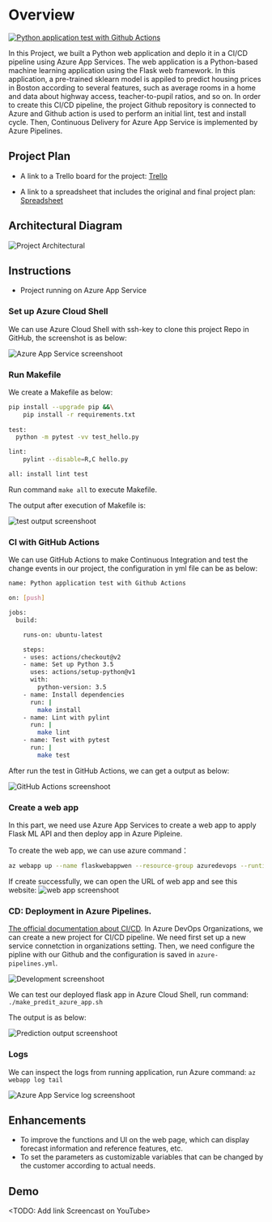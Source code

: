 # Overview
[![Python application test with Github Actions](https://github.com/Wzhiye/Azure_project2_CD/actions/workflows/pythonapp.yml/badge.svg)](https://github.com/Wzhiye/Azure_project2_CD/actions/workflows/pythonapp.yml)

In this Project, we built a Python web application and deplo it in a CI/CD pipeline using Azure App Services. The web application is a Python-based machine learning application using the Flask web framework. In this application, a pre-trained sklearn model is appiled to predict housing prices in Boston according to several features, such as average rooms in a home and data about highway access, teacher-to-pupil ratios, and so on. In order to create this CI/CD pipeline, the project Github repository is connected to Azure and Github action is used to perform an initial lint, test and install cycle. Then, Continuous Delivery for Azure App Service is implemented by Azure Pipelines.

## Project Plan

* A link to a Trello board for the project: [Trello](https://trello.com/invite/b/ckkOihBH/ceca85a6406f4bec51c3c5743e7c00f1/project2)

* A link to a spreadsheet that includes the original and final project plan: [Spreadsheet](https://docs.google.com/spreadsheets/d/15ubLyq8bP0X03wQ4vvEfCFMadQIrbONHOprxPECebUs/edit?usp=sharing)

## Architectural Diagram
![Project Architectural](screenshots/Screenshot_diagram.png "Project Architectural Diagram")

## Instructions
* Project running on Azure App Service

### Set up Azure Cloud Shell

We can use Azure Cloud Shell with ssh-key to clone this project Repo in GitHub, the screenshot is as below:

![Azure App Service screenshoot](screenshots/Screenshot_project_cloned.png "Project cloned")

### Run Makefile

We create a Makefile as below:
```bash
pip install --upgrade pip &&\
  	pip install -r requirements.txt
  
test:
  python -m pytest -vv test_hello.py

lint:
  	pylint --disable=R,C hello.py

all: install lint test
```
Run command `make all` to execute Makefile.

The output after execution of Makefile is:

![test output screenshoot](screenshots/Screenshot_makeall_result.png "output of make all")

### CI with GitHub Actions
We can use GitHub Actions to make Continuous Integration and test the change events in our project, the configuration in yml file can be as below:
```bash
name: Python application test with Github Actions

on: [push]

jobs:
  build:

    runs-on: ubuntu-latest

    steps:
    - uses: actions/checkout@v2
    - name: Set up Python 3.5
      uses: actions/setup-python@v1
      with:
        python-version: 3.5
    - name: Install dependencies
      run: |
        make install
    - name: Lint with pylint
      run: |
        make lint
    - name: Test with pytest
      run: |
        make test
```
After run the test in GitHub Actions, we can get a output as below:

![GitHub Actions screenshoot](screenshots/Screenshot_github_action.png " GitHub Actions")

### Create a web app


In this part, we need use Azure App Services to create a web app to apply Flask ML API and then deploy app in Azure Pipleine.

To create the web app, we can use azure command：
```bash
az webapp up --name flaskwebappwen --resource-group azuredevops --runtime "PYTHON:3.7"
```
If create successfully, we can open the URL of web app and see this website:
![web app screenshoot](screenshots/Screenshot_web.png "Website")

### CD: Deployment in Azure Pipelines.  
[The official documentation about CI/CD](https://docs.microsoft.com/en-us/azure/devops/pipelines/ecosystems/python-webapp?view=azure-devops).
In Azure DevOps Organizations, we can create a new project for CI/CD pipeline. We need first set up a new service connetction in organizations setting. Then, we need configure the pipline with our Github and the configuration is saved in `azure-pipelines.yml`.

![Development screenshoot](screenshots/Screenshot_deployed.png "Development in Pipeline")

We can test our deployed flask app in Azure Cloud Shell, run command:
`./make_predit_azure_app.sh`

The output is as below:

![Prediction output screenshoot](screenshots/Screenshot_prediction.png "Prediction output")

### Logs
We can inspect the logs from running application, run Azure command:
`az webapp log tail`

![Azure App Service log screenshoot](screenshots/Screenshot_logs.png "Streamed log output")

## Enhancements

* To improve the functions and UI on the web page, which can display forecast information and reference features, etc.
* To set the parameters as customizable variables that can be changed by the customer according to actual needs.


## Demo 

<TODO: Add link Screencast on YouTube>


